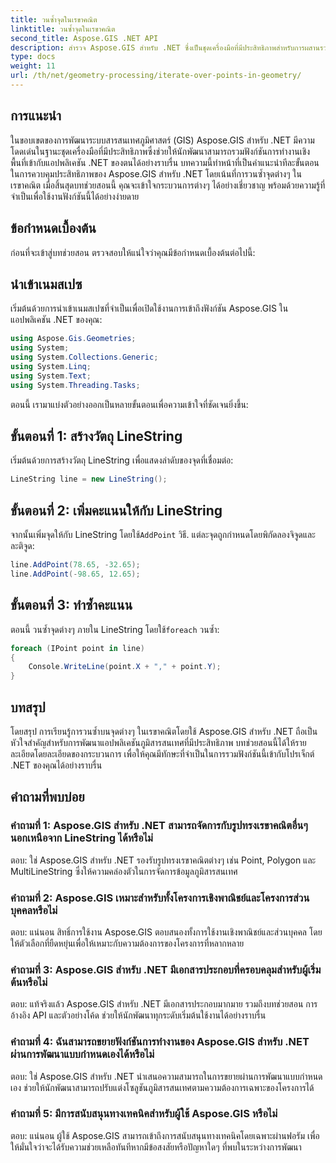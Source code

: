```yaml
---
title: วนซ้ำจุดในเรขาคณิต
linktitle: วนซ้ำจุดในเรขาคณิต
second_title: Aspose.GIS .NET API
description: สำรวจ Aspose.GIS สำหรับ .NET ซึ่งเป็นชุดเครื่องมือที่มีประสิทธิภาพสำหรับการผสานรวมฟังก์ชันการทำงานเชิงพื้นที่เข้ากับแอปพลิเคชัน .NET ของคุณได้อย่างราบรื่น
type: docs
weight: 11
url: /th/net/geometry-processing/iterate-over-points-in-geometry/
---
```

## การแนะนำ

ในขอบเขตของการพัฒนาระบบสารสนเทศภูมิศาสตร์ (GIS) Aspose.GIS สำหรับ .NET มีความโดดเด่นในฐานะชุดเครื่องมือที่มีประสิทธิภาพซึ่งช่วยให้นักพัฒนาสามารถรวมฟังก์ชันการทำงานเชิงพื้นที่เข้ากับแอปพลิเคชัน .NET ของตนได้อย่างราบรื่น บทความนี้ทำหน้าที่เป็นคำแนะนำทีละขั้นตอนในการควบคุมประสิทธิภาพของ Aspose.GIS สำหรับ .NET โดยเน้นที่การวนซ้ำจุดต่างๆ ในเรขาคณิต เมื่อสิ้นสุดบทช่วยสอนนี้ คุณจะเข้าใจกระบวนการต่างๆ ได้อย่างเชี่ยวชาญ พร้อมด้วยความรู้ที่จำเป็นเพื่อใช้งานฟังก์ชันนี้ได้อย่างง่ายดาย

## ข้อกำหนดเบื้องต้น

ก่อนที่จะเข้าสู่บทช่วยสอน ตรวจสอบให้แน่ใจว่าคุณมีข้อกำหนดเบื้องต้นต่อไปนี้:

## นำเข้าเนมสเปซ

เริ่มต้นด้วยการนำเข้าเนมสเปซที่จำเป็นเพื่อเปิดใช้งานการเข้าถึงฟังก์ชัน Aspose.GIS ในแอปพลิเคชัน .NET ของคุณ:

```csharp
using Aspose.Gis.Geometries;
using System;
using System.Collections.Generic;
using System.Linq;
using System.Text;
using System.Threading.Tasks;
```

ตอนนี้ เรามาแบ่งตัวอย่างออกเป็นหลายขั้นตอนเพื่อความเข้าใจที่ชัดเจนยิ่งขึ้น:

## ขั้นตอนที่ 1: สร้างวัตถุ LineString

เริ่มต้นด้วยการสร้างวัตถุ LineString เพื่อแสดงลำดับของจุดที่เชื่อมต่อ:

```csharp
LineString line = new LineString();
```

## ขั้นตอนที่ 2: เพิ่มคะแนนให้กับ LineString

 จากนั้นเพิ่มจุดให้กับ LineString โดยใช้`AddPoint` วิธี. แต่ละจุดถูกกำหนดโดยพิกัดลองจิจูดและละติจูด:

```csharp
line.AddPoint(78.65, -32.65);
line.AddPoint(-98.65, 12.65);
```

## ขั้นตอนที่ 3: ทำซ้ำคะแนน

ตอนนี้ วนซ้ำจุดต่างๆ ภายใน LineString โดยใช้`foreach` วนซ้ำ:

```csharp
foreach (IPoint point in line)
{
    Console.WriteLine(point.X + "," + point.Y);
}
```

## บทสรุป

โดยสรุป การเรียนรู้การวนซ้ำบนจุดต่างๆ ในเรขาคณิตโดยใช้ Aspose.GIS สำหรับ .NET ถือเป็นหัวใจสำคัญสำหรับการพัฒนาแอปพลิเคชันภูมิสารสนเทศที่มีประสิทธิภาพ บทช่วยสอนนี้ได้ให้รายละเอียดโดยละเอียดของกระบวนการ เพื่อให้คุณมีทักษะที่จำเป็นในการรวมฟังก์ชันนี้เข้ากับโปรเจ็กต์ .NET ของคุณได้อย่างราบรื่น

## คำถามที่พบบ่อย

### คำถามที่ 1: Aspose.GIS สำหรับ .NET สามารถจัดการกับรูปทรงเรขาคณิตอื่นๆ นอกเหนือจาก LineString ได้หรือไม่

ตอบ: ใช่ Aspose.GIS สำหรับ .NET รองรับรูปทรงเรขาคณิตต่างๆ เช่น Point, Polygon และ MultiLineString ซึ่งให้ความคล่องตัวในการจัดการข้อมูลภูมิสารสนเทศ

### คำถามที่ 2: Aspose.GIS เหมาะสำหรับทั้งโครงการเชิงพาณิชย์และโครงการส่วนบุคคลหรือไม่

ตอบ: แน่นอน สิทธิ์การใช้งาน Aspose.GIS ตอบสนองทั้งการใช้งานเชิงพาณิชย์และส่วนบุคคล โดยให้ตัวเลือกที่ยืดหยุ่นเพื่อให้เหมาะกับความต้องการของโครงการที่หลากหลาย

### คำถามที่ 3: Aspose.GIS สำหรับ .NET มีเอกสารประกอบที่ครอบคลุมสำหรับผู้เริ่มต้นหรือไม่

ตอบ: แท้จริงแล้ว Aspose.GIS สำหรับ .NET มีเอกสารประกอบมากมาย รวมถึงบทช่วยสอน การอ้างอิง API และตัวอย่างโค้ด ช่วยให้นักพัฒนาทุกระดับเริ่มต้นใช้งานได้อย่างราบรื่น

### คำถามที่ 4: ฉันสามารถขยายฟังก์ชันการทำงานของ Aspose.GIS สำหรับ .NET ผ่านการพัฒนาแบบกำหนดเองได้หรือไม่

ตอบ: ใช่ Aspose.GIS สำหรับ .NET นำเสนอความสามารถในการขยายผ่านการพัฒนาแบบกำหนดเอง ช่วยให้นักพัฒนาสามารถปรับแต่งโซลูชันภูมิสารสนเทศตามความต้องการเฉพาะของโครงการได้

### คำถามที่ 5: มีการสนับสนุนทางเทคนิคสำหรับผู้ใช้ Aspose.GIS หรือไม่

ตอบ: แน่นอน ผู้ใช้ Aspose.GIS สามารถเข้าถึงการสนับสนุนทางเทคนิคโดยเฉพาะผ่านฟอรัม เพื่อให้มั่นใจว่าจะได้รับความช่วยเหลือทันทีหากมีข้อสงสัยหรือปัญหาใดๆ ที่พบในระหว่างการพัฒนา